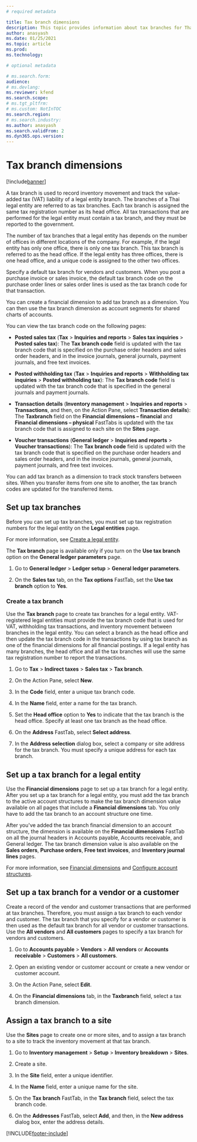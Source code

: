 ```yaml
---
# required metadata

title: Tax branch dimensions
description: This topic provides information about tax branches for Thailand.
author: anasyash
ms.date: 01/25/2021
ms.topic: article
ms.prod:
ms.technology: 

# optional metadata

# ms.search.form:
audience: 
# ms.devlang: 
ms.reviewer: kfend 
ms.search.scope:
# ms.tgt_pltfrm: 
# ms.custom: NotInTOC
ms.search.region: 
# ms.search.industry:
ms.author: anasyash
ms.search.validFrom: 2
ms.dyn365.ops.version:
---
```


# Tax branch dimensions

[!include[banner](../includes/banner.md)]

A tax branch is used to record inventory movement and track the value-added tax (VAT) liability of a legal entity branch. The branches of a Thai legal entity are referred to as tax branches. Each tax branch is assigned the same tax registration number as its head office. All tax transactions that are performed for the legal entity must contain a tax branch, and they must be reported to the government.

The number of tax branches that a legal entity has depends on the number of offices in different locations of the company. For example, if the legal entity has only one office, there is only one tax branch. This tax branch is referred to as the head office. If the legal entity has three offices, there is one head office, and a unique code is assigned to the other two offices.

Specify a default tax branch for vendors and customers. When you post a purchase invoice or sales invoice, the default tax branch code on the purchase order lines or sales order lines is used as the tax branch code for that transaction.

You can create a financial dimension to add tax branch as a dimension. You can then use the tax branch dimension as account segments for shared charts of accounts.

You can view the tax branch code on the following pages:

- **Posted sales tax** (**Tax** > **Inquiries and reports** > **Sales tax inquiries** > **Posted sales tax**): The **Tax branch code** field is updated with the tax branch code that is specified on the purchase order headers and sales order headers, and in the invoice journals, general journals, payment journals, and free text invoices.

- **Posted withholding tax** (**Tax** > **Inquiries and reports** > **Withholding tax inquiries** > **Posted withholding tax**): The **Tax branch code** field is updated with the tax branch code that is specified in the general journals and payment journals.

- **Transaction details** (**Inventory management** > **Inquiries and reports** > **Transactions**, and then, on the Action Pane, select **Transaction details**): The **Taxbranch** field on the **Financial dimensions – financial** and **Financial dimensions – physical** FastTabs is updated with the tax branch code that is assigned to each site on the **Sites** page.

- **Voucher transactions** (**General ledger** > **Inquiries and reports** > **Voucher transactions**): The **Tax branch code** field is updated with the tax branch code that is specified on the purchase order headers and sales order headers, and in the invoice journals, general journals, payment journals, and free text invoices.

You can add tax branch as a dimension to track stock transfers between sites. When you transfer items from one site to another, the tax branch codes are updated for the transferred items.

## Set up tax branches

Before you can set up tax branches, you must set up tax registration numbers for the legal entity on the **Legal entities** page.

For more information, see [Create a legal entity](../../fin-ops-core/fin-ops/organization-administration/tasks/create-legal-entity.md).

The **Tax branch** page is available only if you turn on the **Use tax branch** option on the **General ledger parameters** page.

1. Go to **General ledger** &gt; **Ledger setup** &gt; **General ledger parameters**.

2. On the **Sales tax** tab, on the **Tax options** FastTab, set the **Use tax branch** option to **Yes**.

### Create a tax branch

Use the **Tax branch** page to create tax branches for a legal entity. VAT-registered legal entities must provide the tax branch code that is used for VAT, withholding tax transactions, and inventory movement between branches in the legal entity. You can select a branch as the head office and then update the tax branch code in the transactions by using tax branch as one of the financial dimensions for all financial postings. If a legal entity has many branches, the head office and all the tax branches will use the same tax registration number to report the transactions.

1. Go to **Tax** > **Indirect taxes** > **Sales tax** > **Tax branch**.

2. On the Action Pane, select **New**.

3. In the **Code** field, enter a unique tax branch code.

4. In the **Name** field, enter a name for the tax branch.

5. Set the **Head office** option to **Yes** to indicate that the tax branch is the head office. Specify at least one tax branch as the head office.

6. On the **Address** FastTab, select **Select address**.

7. In the **Address selection** dialog box, select a company or site address for the tax branch. You must specify a unique address for each tax branch.

## Set up a tax branch for a legal entity

Use the **Financial dimensions** page to set up a tax branch for a legal entity. After you set up a tax branch for a legal entity, you must add the tax branch to the active account structures to make the tax branch dimension value available on all pages that include a **Financial dimensions** tab. You only have to add the tax branch to an account structure one time.

After you've added the tax branch financial dimension to an account structure, the dimension is available on the **Financial dimensions** FastTab on all the journal headers in Accounts payable, Accounts receivable, and General ledger. The tax branch dimension value is also available on the **Sales orders**, **Purchase orders**, **Free text invoices**, and **Inventory journal lines** pages.

For more information, see [Financial dimensions](../general-ledger/financial-dimensions.md) and [Configure account structures](../general-ledger/configure-account-structures.md).

## Set up a tax branch for a vendor or a customer

Create a record of the vendor and customer transactions that are performed at tax branches. Therefore, you must assign a tax branch to each vendor and customer. The tax branch that you specify for a vendor or customer is then used as the default tax branch for all vendor or customer transactions. Use the **All vendors** and **All customers** pages to specify a tax branch for vendors and customers.

1. Go to **Accounts payable** &gt; **Vendors** &gt; **All vendors** or **Accounts receivable** &gt; **Customers** &gt; **All customers**.

2. Open an existing vendor or customer account or create a new vendor or customer account.

3. On the Action Pane, select **Edit**.

4. On the **Financial dimensions** tab, in the **Taxbranch** field, select a tax branch dimension.

## Assign a tax branch to a site

Use the **Sites** page to create one or more sites, and to assign a tax branch to a site to track the inventory movement at that tax branch.

1. Go to **Inventory management** &gt; **Setup** &gt; **Inventory breakdown** &gt; **Sites**.

2. Create a site.

3. In the **Site** field, enter a unique identifier.

4. In the **Name** field, enter a unique name for the site.

5. On the **Tax branch** FastTab, in the **Tax branch** field, select the tax branch code.

6. On the **Addresses** FastTab, select **Add**, and then, in the **New address** dialog box, enter the address details.


[!INCLUDE[footer-include](../../includes/footer-banner.md)]